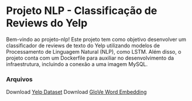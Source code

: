 # Projeto NLP - Classificação de Reviews do Yelp

Bem-vindo ao projeto-nlp! Este projeto tem como objetivo desenvolver um classificador de reviews de texto do Yelp utilizando modelos de Processamento de Linguagem Natural (NLP), como LSTM. Além disso, o projeto conta com um Dockerfile para auxiliar no desenvolvimento da infraestrutura, incluindo a conexão a uma imagem MySQL.

### Arquivos

Download [Yelp Dataset](https://www.kaggle.com/datasets/yelp-dataset/yelp-dataset)
Download [GloVe Word Embedding](https://nlp.stanford.edu/projects/glove/)